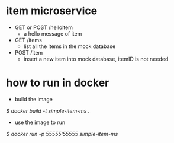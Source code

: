 # item microservice

* GET or POST /helloitem
  * a hello message of item
* GET /items
  * list all the items in the mock database
* POST /item
  * insert a new item into mock database, itemID is not needed

# how to run in docker

* build the image

_$ docker build -t simple-item-ms ._

* use the image to run

_$ docker run -p 55555:55555 simple-item-ms_
